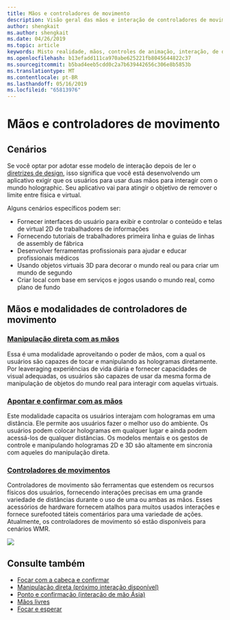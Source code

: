 ```yaml
---
title: Mãos e controladores de movimento
description: Visão geral das mãos e interação de controladores de movimento
author: shengkait
ms.author: shengkait
ms.date: 04/26/2019
ms.topic: article
keywords: Misto realidade, mãos, controles de animação, interação, de design
ms.openlocfilehash: b13efadd111ca970abe625221fb8045644822c37
ms.sourcegitcommit: b5bad4eeb5cdd0c2a7b639442656c306e8b5853b
ms.translationtype: MT
ms.contentlocale: pt-BR
ms.lasthandoff: 05/16/2019
ms.locfileid: "65813976"
---
```

# <a name="hands-and-motion-controllers"></a>Mãos e controladores de movimento
## <a name="scenarios"></a>Cenários
Se você optar por adotar esse modelo de interação depois de ler o [diretrizes de design](interaction-fundamentals.md), isso significa que você está desenvolvendo um aplicativo exigir que os usuários para usar duas mãos para interagir com o mundo holographic. Seu aplicativo vai para atingir o objetivo de remover o limite entre física e virtual.

Alguns cenários específicos podem ser:
* Fornecer interfaces do usuário para exibir e controlar o conteúdo e telas de virtual 2D de trabalhadores de informações
* Fornecendo tutoriais de trabalhadores primeira linha e guias de linhas de assembly de fábrica
* Desenvolver ferramentas profissionais para ajudar e educar profissionais médicos  
* Usando objetos virtuais 3D para decorar o mundo real ou para criar um mundo de segundo 
* Criar local com base em serviços e jogos usando o mundo real, como plano de fundo

## <a name="hands-and-motion-controllers-modalities"></a>Mãos e modalidades de controladores de movimento
### <a name="direct-manipulation-with-handsdirect-manipulationmd"></a>[Manipulação direta com as mãos](direct-manipulation.md)
Essa é uma modalidade aproveitando o poder de mãos, com a qual os usuários são capazes de tocar e manipulando as hologramas diretamente. Por leaveraging experiências de vida diária e fornecer capacidades de visual adequadas, os usuários são capazes de usar da mesma forma de manipulação de objetos do mundo real para interagir com aquelas virtuais.   

### <a name="point-and-commit-with-handspoint-and-commitmd"></a>[Apontar e confirmar com as mãos](point-and-commit.md)
Este modalidade capacita os usuários interajam com hologramas em uma distância. Ele permite aos usuários fazer o melhor uso do ambiente. Os usuários podem colocar hologramas em qualquer lugar e ainda podem acessá-los de qualquer distâncias. Os modelos mentais e os gestos de controle e manipulando hologramas 2D e 3D são altamente em sincronia com aqueles do manipulação direta.

### <a name="motion-controllersmotion-controllersmd"></a>[Controladores de movimentos](motion-controllers.md)
Controladores de movimento são ferramentas que estendem os recursos físicos dos usuários, fornecendo interações precisas em uma grande variedade de distâncias durante o uso de uma ou ambas as mãos. Esses acessórios de hardware fornecem atalhos para muitos usados interações e fornece surefooted táteis comentários para uma variedade de ações. Atualmente, os controladores de movimento só estão disponíveis para cenários WMR. 

![](images/Hands-and-controllers-720px.jpg)<br>

## <a name="see-also"></a>Consulte também
* [Focar com a cabeça e confirmar](gaze-and-commit.md)
* [Manipulação direta (próximo interação disponível)](direct-manipulation.md)
* [Ponto e confirmação (interação de mão Ásia)](point-and-commit.md)
* [Mãos livres](hands-free.md)
* [Focar e esperar](gaze-targeting.md)
